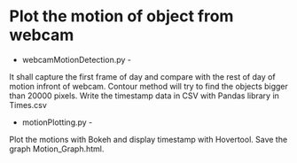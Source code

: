 # Plot the motion of object from webcam

* webcamMotionDetection.py - 

It shall capture the first frame of day and compare with the rest of day of motion infront of webcam. 
Contour method will try to find the objects bigger than 20000 pixels.
Write the timestamp data in CSV with Pandas library in Times.csv

* motionPlotting.py -

Plot the motions with Bokeh and display timestamp with Hovertool.
Save the graph Motion_Graph.html.